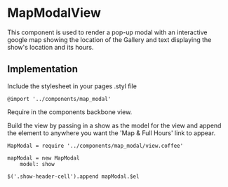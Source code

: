 # MapModalView

This component is used to render a pop-up modal with an interactive google map showing the location of the Gallery and text displaying the show's location and its hours. 

## Implementation

Include the stylesheet in your pages .styl file

````
@import '../components/map_modal'
````

Require in the components backbone view. 

Build the view by passing in a show as the model for the view and append the element to anywhere you want the 'Map & Full Hours' link to appear.

````
MapModal = require '../components/map_modal/view.coffee'

mapModal = new MapModal
    model: show

$('.show-header-cell').append mapModal.$el
````
